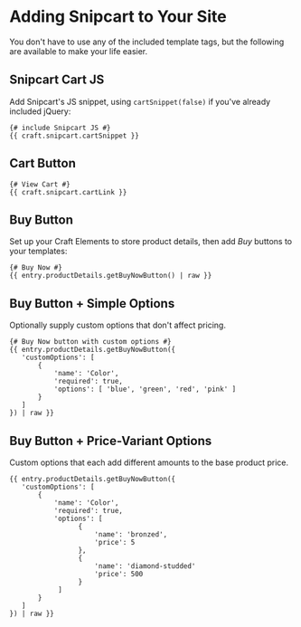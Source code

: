 # Adding Snipcart to Your Site

You don't have to use any of the included template tags, but the following are available to make your life easier.

## Snipcart Cart JS

Add Snipcart's JS snippet, using `cartSnippet(false)` if you've already included jQuery:

```twig
{# include Snipcart JS #}
{{ craft.snipcart.cartSnippet }}
```

## Cart Button

```twig
{# View Cart #}
{{ craft.snipcart.cartLink }}
```

## Buy Button

Set up your Craft Elements to store product details, then add _Buy_ buttons to your templates:

```
{# Buy Now #}
{{ entry.productDetails.getBuyNowButton() | raw }}
```

## Buy Button + Simple Options

Optionally supply custom options that don't affect pricing.

```twig
{# Buy Now button with custom options #}
{{ entry.productDetails.getBuyNowButton({
   'customOptions': [
       {
           'name': 'Color',
           'required': true,
           'options': [ 'blue', 'green', 'red', 'pink' ]
       }
   ]
}) | raw }}
```

## Buy Button + Price-Variant Options

Custom options that each add different amounts to the base product price.

```twig
{{ entry.productDetails.getBuyNowButton({
   'customOptions': [
       {
           'name': 'Color',
           'required': true,
           'options': [ 
                 {
                     'name': 'bronzed',
                     'price': 5
                 },
                 {
                     'name': 'diamond-studded'
                     'price': 500
                 }
            ]
       }
   ]
}) | raw }}

```